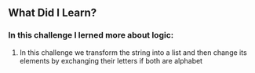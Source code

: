 ## What Did I Learn?

### In this challenge I lerned more about logic:

1. In this challenge we transform the string into a list and then change its elements by exchanging their letters if both are alphabet